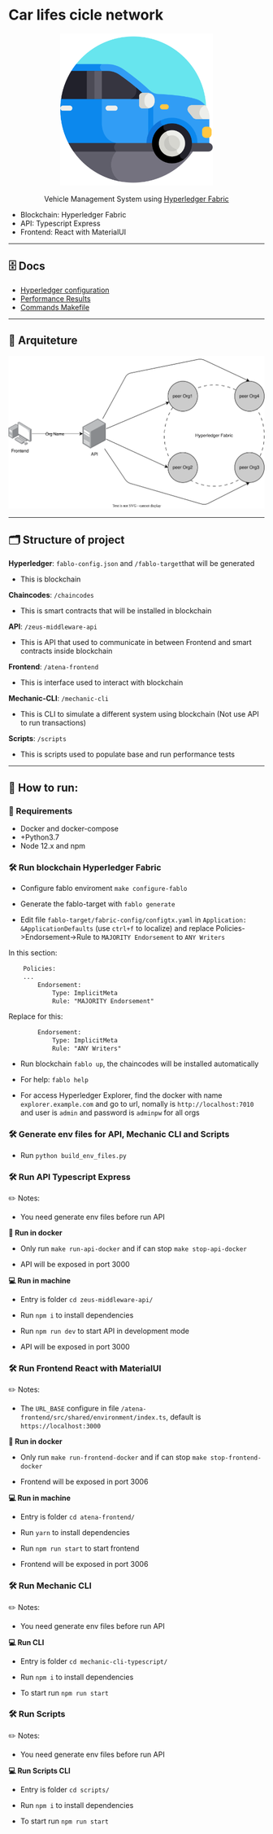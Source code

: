 
# Car lifes cicle network
<p align="center">
<img src="docs/images/logos/car.png" height="300">
</p>

<p align="center">
Vehicle Management System using <a href="https://hyperledger-fabric.readthedocs.io/en/latest/">Hyperledger Fabric</a>
</p>

- Blockchain: Hyperledger Fabric
- API: Typescript Express
- Frontend: React with MaterialUI

<hr />

## 🗄️ Docs

- [Hyperledger configuration](/docs/HYPERLEDGER-CONFIG.md)
- [Performance Results](/docs/PERFORMANCE-RESULT.md)
- [Commands Makefile](/docs/COMMANDS_MAKEFILE.md)

<hr />

## 🩻 Arquiteture

<img src="docs/diagrams/arquiteture/prototype_arquiteture.drawio.svg" height="300">

<hr />

## 🗂️ Structure of project

**Hyperledger**: `fablo-config.json` and `/fablo-target`that will be generated
- This is blockchain

**Chaincodes**: `/chaincodes`
- This is smart contracts that will be installed in blockchain

**API**: `/zeus-middleware-api`
- This is API that used to communicate in between Frontend and smart contracts inside blockchain

**Frontend**: `/atena-frontend`
- This is interface used to interact with blockchain

**Mechanic-CLI**: `/mechanic-cli`
- This is CLI to simulate a different system using blockchain (Not use API to run transactions)

**Scripts**: `/scripts`
- This is scripts used to populate base and run performance tests

<hr />

## 🥇 How to run:

### 🔖 Requirements

- Docker and docker-compose
- +Python3.7 
- Node 12.x and npm

### 🛠 Run blockchain Hyperledger Fabric

- Configure fablo enviroment `make configure-fablo`

- Generate the fablo-target with `fablo generate`

- Edit file `fablo-target/fabric-config/configtx.yaml` in `Application: &ApplicationDefaults` (use `ctrl+f` to localize) and replace Policies->Endorsement->Rule to `MAJORITY Endorsement` to `ANY Writers`

In this section:
```
    Policies:
    ...
        Endorsement:
            Type: ImplicitMeta
            Rule: "MAJORITY Endorsement"
```
Replace for this:
```
        Endorsement:
            Type: ImplicitMeta
            Rule: "ANY Writers"
```

- Run blockchain `fablo up`, the chaincodes will be installed automatically

- For help: `fablo help`

- For access Hyperledger Explorer, find the docker with name `explorer.example.com` and go to url, nomally is `http://localhost:7010` and user is `admin` and password is `adminpw` for all orgs

### 🛠 Generate env files for API, Mechanic CLI and Scripts

- Run `python build_env_files.py`

### 🛠 Run API Typescript Express

✏️ Notes:
- You need generate env files before run API

**🐳 Run in docker**

- Only run `make run-api-docker` and if can stop `make stop-api-docker`

- API will be exposed in port 3000

**💻 Run in machine**

- Entry is folder `cd zeus-middleware-api/`

- Run `npm i` to install dependencies

- Run `npm run dev` to start API in development mode

- API will be exposed in port 3000

### 🛠 Run Frontend React with MaterialUI

✏️ Notes:
- The `URL_BASE` configure in file `/atena-frontend/src/shared/environment/index.ts`, default is `https://localhost:3000`

**🐳 Run in docker**

- Only run `make run-frontend-docker` and if can stop `make stop-frontend-docker`

- Frontend will be exposed in port 3006

**💻 Run in machine**

- Entry is folder `cd atena-frontend/`

- Run `yarn` to install dependencies

- Run `npm run start` to start frontend

- Frontend will be exposed in port 3006

### 🛠 Run Mechanic CLI

✏️ Notes:
- You need generate env files before run API

**💻 Run CLI**
- Entry is folder `cd mechanic-cli-typescript/`

- Run `npm i` to install dependencies

- To start run `npm run start`

### 🛠 Run Scripts

✏️ Notes:
- You need generate env files before run API

**💻 Run Scripts CLI**
- Entry is folder `cd scripts/`

- Run `npm i` to install dependencies

- To start run `npm run start`
